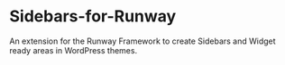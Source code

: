 Sidebars-for-Runway
===================

An extension for the Runway Framework to create Sidebars and Widget ready areas in WordPress themes.

